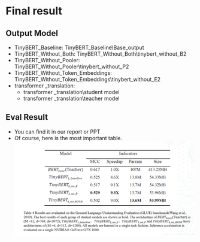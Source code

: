 # Final result

## Output Model
- TinyBERT_Baseline: TinyBERT_Baseline\Base_output
- TinyBERT_Without_Both: TinyBERT_Without_Both\tinybert_without_B2
- TinyBERT_Without_Pooler: TinyBERT_Without_Pooler\tinybert_without_P2
- TinyBERT_Without_Token_Embeddings: TinyBERT_Without_Token_Embeddings\tinybert_without_E2
- transformer _translation:
  - transformer _translation\student model
  - transformer _translation\teacher model

## Eval Result
- You can find it in our report or PPT
- Of course, here is the most important table.
![](result.jpg)
